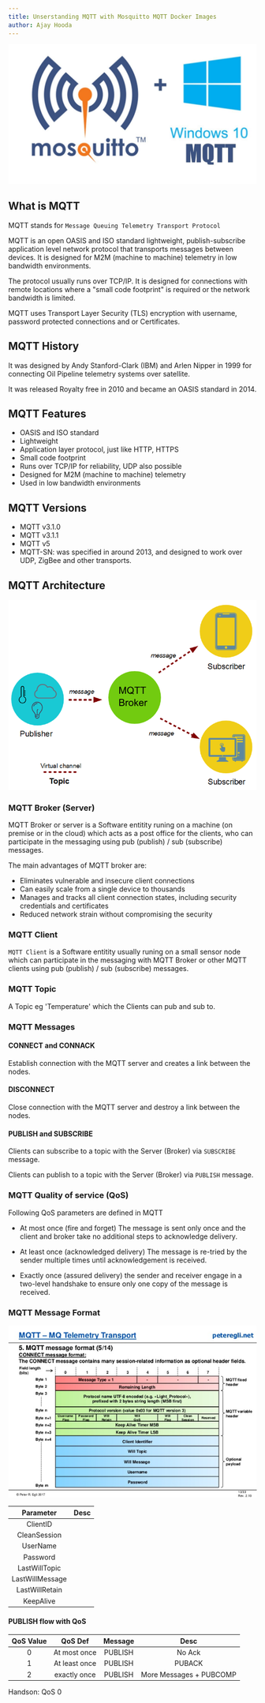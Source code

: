 ```yaml
---
title: Unserstanding MQTT with Mosquitto MQTT Docker Images
author: Ajay Hooda
---
```


![Mosquitto MQTT](assets/mqtt-mosquitto.png)

## What is MQTT

MQTT stands for `Message Queuing Telemetry Transport Protocol`

MQTT is an open OASIS and ISO standard lightweight, publish-subscribe application level network protocol that transports messages between devices. It is designed for M2M (machine to machine) telemetry in low bandwidth environments.

The protocol usually runs over TCP/IP. It is designed for connections with remote locations where a "small code footprint" is required or the network bandwidth is limited.

MQTT uses Transport Layer Security (TLS) encryption with username, password protected connections and or Certificates.

## MQTT History
It was designed by Andy Stanford-Clark (IBM) and Arlen Nipper in 1999 for connecting Oil Pipeline telemetry systems over satellite.

It was released Royalty free in 2010 and became an OASIS standard in 2014.

## MQTT Features
- OASIS and ISO standard
- Lightweight
- Application layer protocol, just like HTTP, HTTPS
- Small code footprint
- Runs over TCP/IP for reliability, UDP also possible
- Designed for M2M (machine to machine) telemetry
- Used in low bandwidth environments

## MQTT Versions
- MQTT v3.1.0
- MQTT v3.1.1 
- MQTT v5
- MQTT-SN: was specified in around 2013, and designed to work over UDP, ZigBee and other transports.

## MQTT Architecture

![MQTT Architecture](assets/mqtt_architecture.png)

### MQTT Broker (Server)

MQTT Broker or server is a Software entitity runing on a machine (on premise or in the cloud) which acts as a post office for the clients, who can participate in the messaging using pub (publish) / sub (subscribe) messages.

The main advantages of MQTT broker are:
- Eliminates vulnerable and insecure client connections
- Can easily scale from a single device to thousands
- Manages and tracks all client connection states, including security credentials and certificates
- Reduced network strain without compromising the security

### MQTT Client

`MQTT Client` is a Software entitity usually runing on a small sensor node which can participate in the messaging with MQTT Broker or other MQTT clients using pub (publish) / sub (subscribe) messages.

### MQTT Topic

A Topic eg 'Temperature' which the Clients can pub and sub to.

### MQTT Messages

#### CONNECT and CONNACK

Establish connection with the MQTT server and creates a link between the nodes.

#### DISCONNECT

Close connection with the MQTT server and destroy a link between the nodes.

#### PUBLISH and SUBSCRIBE

Clients can subscribe to a topic with the Server (Broker) via `SUBSCRIBE` message.

Clients can publish to a topic with the Server (Broker) via `PUBLISH` message.

### MQTT Quality of service (QoS)

Following QoS parameters are defined in MQTT

- At most once (fire and forget)
The message is sent only once and the client and broker take no additional steps to acknowledge delivery.

- At least once (acknowledged delivery)
The message is re-tried by the sender multiple times until acknowledgement is received.

- Exactly once (assured delivery)
the sender and receiver engage in a two-level handshake to ensure only one copy of the message is received.

### MQTT Message Format

![MQTT Message Format](assets/mqtt-telemetry-transport-for-message-queueing-message-format.jpg)

| Parameter | Desc |
|:-:|:-:|
| ClientID | |
| CleanSession | |
| UserName | |
| Password | |
| LastWillTopic | |
| LastWillMessage | |
| LastWillRetain | |
| KeepAlive | |


#### PUBLISH flow with QoS

| QoS Value | QoS Def | Message | Desc |
|:-:|:-:|:-:|:-:|
| 0 | At most once | PUBLISH | No Ack |
| 1 | At least once | PUBLISH | PUBACK |
| 2 | exactly once | PUBLISH | More Messages + PUBCOMP |

Handson: QoS 0



















